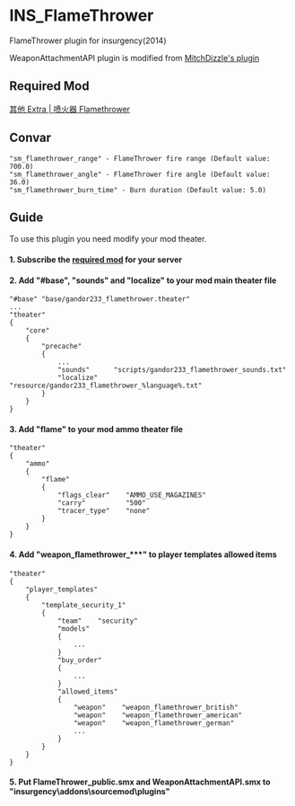 # INS_FlameThrower
FlameThrower plugin for insurgency(2014)

WeaponAttachmentAPI plugin is modified from [MitchDizzle's plugin](https://github.com/MitchDizzle/WeaponAttachmentAPI)

## Required Mod
[其他 Extra | 喷火器 Flamethrower](https://steamcommunity.com/sharedfiles/filedetails/?id=2392887647)

## Convar
```
"sm_flamethrower_range" - FlameThrower fire range (Default value: 700.0)
"sm_flamethrower_angle" - FlameThrower fire angle (Default value: 36.0)
"sm_flamethrower_burn_time" - Burn duration (Default value: 5.0)
```

## Guide
To use this plugin you need modify your mod theater.
#### 1. Subscribe the [required mod](https://steamcommunity.com/sharedfiles/filedetails/?id=2392887647) for your server
#### 2. Add "#base", "sounds" and "localize" to your mod main theater file
```
"#base" "base/gandor233_flamethrower.theater"
...
"theater"
{
    "core"
    {
        "precache"
        {
            ...
            "sounds"      "scripts/gandor233_flamethrower_sounds.txt"
            "localize"    "resource/gandor233_flamethrower_%language%.txt"
        }
    }
}
```
#### 3. Add "flame" to your mod ammo theater file
```
"theater"
{
    "ammo"
    {
        "flame"
        {
            "flags_clear"    "AMMO_USE_MAGAZINES"
            "carry"          "500"
            "tracer_type"    "none"
        }
    }
}
```
#### 4. Add "weapon_flamethrower_***" to player templates allowed items
```
"theater"
{
    "player_templates"
    {
        "template_security_1"
        {
            "team"    "security"
            "models"
            {
                ...
            }
            "buy_order"
            {
                ...
            }
            "allowed_items"
            {
                "weapon"    "weapon_flamethrower_british"
                "weapon"    "weapon_flamethrower_american"
                "weapon"    "weapon_flamethrower_german"
                ...
            }
        }
    }
}
```
#### 5. Put FlameThrower_public.smx and WeaponAttachmentAPI.smx to "insurgency\addons\sourcemod\plugins\"